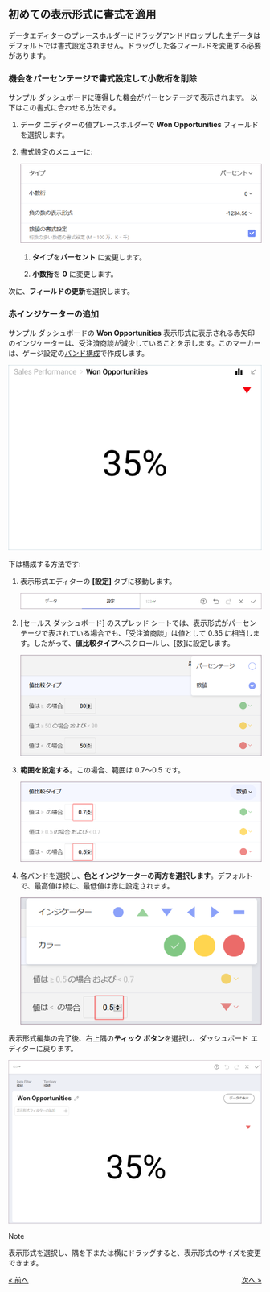 ## 初めての表示形式に書式を適用

データエディターのプレースホルダーにドラッグアンドドロップした生データはデフォルトでは書式設定されません。ドラッグした各フィールドを変更する必要があります。

### 機会をパーセンテージで書式設定して小数桁を削除

サンプル ダッシュボードに獲得した機会がパーセンテージで表示されます。
以下はこの書式に合わせる方法です。

1.  データ エディターの値プレースホルダーで **Won Opportunities** フィールドを選択します。

2.  書式設定のメニューに:

    <img src="images/SalesWonOpportFormatting_All.png" alt="SalesWonOpportFormatting\_All" class="responsive-img"/>

    1.  **タイプ**を**パーセント** に変更します。

    2.  **小数桁**を **0** に変更します。

次に、**フィールドの更新**を選択します。

### 赤インジケーターの追加

サンプル ダッシュボードの **Won Opportunities** 表示形式に表示される赤矢印のインジケーターは、受注済商談が減少していることを示します。このマーカーは、ゲージ設定の[バンド構成](~/jp/data-visualizations/visualization-types/gauge-charts.html#bands-configuration)で作成します。

<img src="images/SalesWonOpportunitiesConditionalFormattingMarker_All.png" alt="SalesWonOpportunitiesConditionalFormattingMarker\_All" class="responsive-img"/>

下は構成する方法です:

1.  表示形式エディターの **[設定]** タブに移動します。

    <img src="images/TutorialsSettingsMenu_All.png" alt="TutorialsSettingsMenu\_All" class="responsive-img"/>



2.  [セールス ダッシュボード] のスプレッド シートでは、表示形式がパーセンテージで表されている場合でも、「受注済商談」は値として 0.35 に相当します。したがって、**値比較タイプ**へスクロールし、[数]に設定します。

    <img src="images/TutorialsValueComparisonTypeNumber_All.png" alt="TutorialsValueComparisonTypeNumber\_All" class="responsive-img"/>



3.  **範囲を設定する**。この場合、範囲は 0.7～0.5 です。

    <img src="images/SalesChangingBands_All.png" alt="SalesChangingBands\_All" class="responsive-img"/>



4.  各バンドを選択し、**色とインジケーターの両方を選択します**。デフォルトで、最高値は緑に、最低値は赤に設定されます。

    <img src="images/SalesChangingBandColorIndicator_All.png" alt="SalesChangingBandColorIndicator\_All" class="responsive-img"/>

表示形式編集の完了後、右上隅の**ティック ボタン**を選択し、ダッシュボード エディターに戻ります。

<img src="images/SalesWidgetInDashboardEditor_All.png" alt="SalesWidgetInDashboardEditor\_All" class="responsive-img"/>

>[!NOTE]
>表示形式を選択し、隅を下または横にドラッグすると、表示形式のサイズを変更できます。

<style>
.previous {
    text-align: left
}

.next {
    float: right
}

</style>

<a href="selecting-data-visualization.md" class="previous">&laquo; 前へ</a>
<a href="applying-theme.md" class="next">次へ &raquo;</a>
